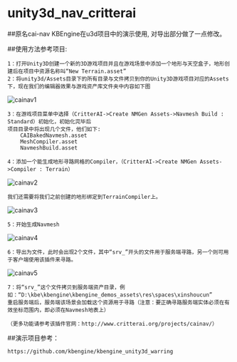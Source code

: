 unity3d_nav_critterai
=============

##原名cai-nav
KBEngine在u3d项目中的演示使用, 对导出部分做了一点修改。

##使用方法参考项目:

	1：打开Unity3D创建一个新的3D游戏项目并且在游戏场景中添加一个地形与天空盒子，地形创建后在项目中资源名称叫“New Terrain.asset”
	2：将unity3d/Assets目录下的所有目录与文件拷贝到你的Unity3D游戏项目对应的Assets下，现在我们的编辑器效果与游戏资产库文件夹中内容如下图

![cainav1](http://www.kbengine.org/assets/img/screenshots/cainav1.jpg)

	3：在游戏项目菜单中选择（CritterAI->Create NMGen Assets->Navmesh Build : Standard）初始化，初始化完毕后
	项目目录中将出现几个文件，他们如下:
		CAIBakedNavmesh.asset
		MeshCompiler.asset
		NavmeshBuild.asset
	
	4：添加一个能生成地形寻路网格的Compiler，（CritterAI->Create NMGen Assets->Compiler : Terrain）

![cainav2](http://www.kbengine.org/assets/img/screenshots/cainav2.jpg)

	我们还需要将我们之前创建的地形绑定到TerrainCompiler上。

![cainav3](http://www.kbengine.org/assets/img/screenshots/cainav3.jpg)

	5：开始生成Navmesh

![cainav4](http://www.kbengine.org/assets/img/screenshots/cainav4.jpg)

	6：导出为文件，此时会出现2个文件，其中“srv_”开头的文件用于服务端寻路，另一个则可用于客户端使用该插件来寻路。

![cainav5](http://www.kbengine.org/assets/img/screenshots/cainav5.jpg)

	7：将“srv_”这个文件拷贝到服务端资产目录，例如：“D:\kbe\kbengine\kbengine_demos_assets\res\spaces\xinshoucun”
	重启服务端后，服务端该场景会加载这个资源用于寻路（注意：要正确寻路服务端实体必须在有效坐标范围内，即必须在Navmesh地表上）

	（更多功能请参考该插件官网：http://www.critterai.org/projects/cainav/）


##演示项目参考：

	https://github.com/kbengine/kbengine_unity3d_warring




